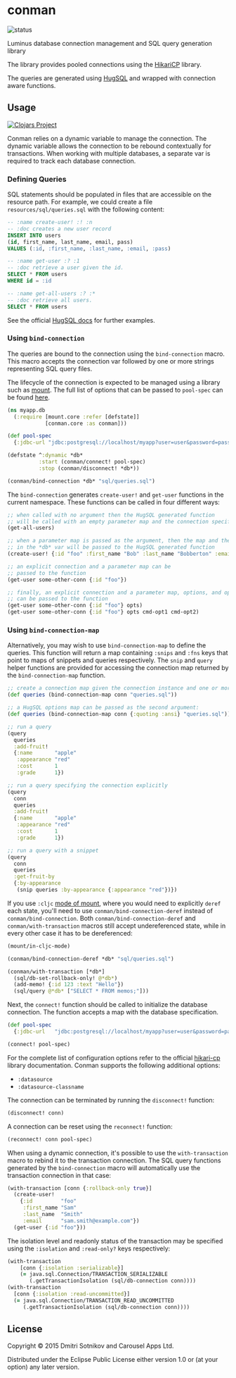 # conman

![status](https://circleci.com/gh/luminus-framework/conman.svg?style=shield&circle-token=da462d56802b9a0ff94ecc7992d1d0caf8475d00)

Luminus database connection management and SQL query generation library

The library provides pooled connections using the [HikariCP](https://github.com/brettwooldridge/HikariCP) library.

The queries are generated using [HugSQL](https://github.com/layerware/hugsql) and wrapped with
connection aware functions.

## Usage

[![Clojars Project](http://clojars.org/conman/latest-version.svg)](http://clojars.org/conman)

Conman relies on a dynamic variable to manage the connection. The dynamic variable allows the connection to be
rebound contextually for transactions. When working with multiple databases, a separate var is required
to track each database connection.

### Defining Queries

SQL statements should be populated in files that are accessible on the resource path.
For example, we could create a file `resources/sql/queries.sql` with
the following content:

``` sql
-- :name create-user! :! :n
-- :doc creates a new user record
INSERT INTO users
(id, first_name, last_name, email, pass)
VALUES (:id, :first_name, :last_name, :email, :pass)

-- :name get-user :? :1
-- :doc retrieve a user given the id.
SELECT * FROM users
WHERE id = :id

-- :name get-all-users :? :*
-- :doc retrieve all users.
SELECT * FROM users
```
See the official [HugSQL docs](http://www.hugsql.org/) for further examples.

### Using `bind-connection`

The queries are bound to the connection using the `bind-connection` macro. This macro
accepts the connection var followed by one or more strings representing SQL query files.

The lifecycle of the connection is expected to be managed using a library such as [mount](https://github.com/tolitius/mount). The full list of options that can be passed to `pool-spec` can be found [here](https://github.com/tomekw/hikari-cp#configuration-options).


```clojure
(ns myapp.db
  (:require [mount.core :refer [defstate]]
            [conman.core :as conman]))

(def pool-spec
  {:jdbc-url "jdbc:postgresql://localhost/myapp?user=user&password=pass"})

(defstate ^:dynamic *db*
          :start (conman/connect! pool-spec)
          :stop (conman/disconnect! *db*))

(conman/bind-connection *db* "sql/queries.sql")
```

The `bind-connection` generates `create-user!` and `get-user` functions
in the current namespace. These functions can be called in four different ways:

```clojure
;; when called with no argument then the HugSQL generated function
;; will be called with an empty parameter map and the connection specified in the *db* var
(get-all-users)

;; when a parameter map is passed as the argument, then the map and the connection specified
;; in the *db* var will be passed to the HugSQL generated function
(create-user! {:id "foo" :first_name "Bob" :last_name "Bobberton" :email nil :pass nil})

;; an explicit connection and a parameter map can be
;; passed to the function
(get-user some-other-conn {:id "foo"})

;; finally, an explicit connection and a parameter map, options, and optional command options
;; can be passed to the function
(get-user some-other-conn {:id "foo"} opts)
(get-user some-other-conn {:id "foo"} opts cmd-opt1 cmd-opt2)
```

### Using `bind-connection-map`

Alternatively, you may wish to use `bind-connection-map` to define the queries. This function will return
a map containing `:snips` and `:fns` keys that point to maps of snippets and queries respectively.
The `snip` and `query` helper functions are provided for accessing the connection map returned by the `bind-connection-map`
function.

```clojure
;; create a connection map given the connection instance and one or more query files:
(def queries (bind-connection-map conn "queries.sql"))

;; a HugSQL options map can be passed as the second argument:
(def queries (bind-connection-map conn {:quoting :ansi} "queries.sql"))

;; run a query
(query
  queries
  :add-fruit!
  {:name       "apple"
   :appearance "red"
   :cost       1
   :grade      1})

;; run a query specifying the connection explicitly
(query
  conn
  queries
  :add-fruit!
  {:name       "apple"
   :appearance "red"
   :cost       1
   :grade      1})

;; run a query with a snippet
(query
  conn
  queries
  :get-fruit-by
  {:by-appearance
   (snip queries :by-appearance {:appearance "red"})})
```

If you use `:cljc` [mode of mount](https://github.com/tolitius/mount/blob/master/doc/clojurescript.md#clojure-and-clojurescript-mode),
where you would need to explicitly `deref` each state, you'll need to use `conman/bind-connection-deref` instead of
`conman/bind-connection`. Both `conman/bind-connection-deref` and `conman/with-transaction` macros still accept undereferenced state,
while in every other case it has to be dereferenced:

```clojure
(mount/in-cljc-mode)

(conman/bind-connection-deref *db* "sql/queries.sql")

(conman/with-transaction [*db*]
  (sql/db-set-rollback-only! @*db*)
  (add-memo! {:id 123 :text "Hello"})
  (sql/query @*db* ["SELECT * FROM memos;"]))

```

Next, the `connect!` function should be called to initialize the database connection.
The function accepts a map with the database specification.

```clojure
(def pool-spec
  {:jdbc-url   "jdbc:postgresql://localhost/myapp?user=user&password=pass"})

(connect! pool-spec)
```

For the complete list of configuration options refer to the official [hikari-cp](https://github.com/tomekw/hikari-cp) library documentation. Conman supports the following additional options:

* `:datasource`
* `:datasource-classname`

The connection can be terminated by running the `disconnect!` function:

```clojure
(disconnect! conn)
```

A connection can be reset using the `reconnect!` function:

```clojure
(reconnect! conn pool-spec)
```

When using a dynamic connection, it's possible to use the `with-transaction`
macro to rebind it to the transaction connection. The SQL query functions
generated by the `bind-connection` macro will automatically use the transaction
connection in that case:

```clojure
(with-transaction [conn {:rollback-only true}]  
  (create-user!
    {:id         "foo"
     :first_name "Sam"
     :last_name  "Smith"
     :email      "sam.smith@example.com"})
  (get-user {:id "foo"}))
```

The isolation level and readonly status of the transaction may be specified using the `:isolation`
and `:read-only?` keys respectively:

```clojure
(with-transaction
    [conn {:isolation :serializable}]
    (= java.sql.Connection/TRANSACTION_SERIALIZABLE
       (.getTransactionIsolation (sql/db-connection conn))))
(with-transaction
  [conn {:isolation :read-uncommitted}]
  (= java.sql.Connection/TRANSACTION_READ_UNCOMMITTED
     (.getTransactionIsolation (sql/db-connection conn))))
```

## License

Copyright © 2015 Dmitri Sotnikov and Carousel Apps Ltd.

Distributed under the Eclipse Public License either version 1.0 or (at
your option) any later version.
